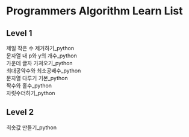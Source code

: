 # Programmers Algorithm Learn List

## Level 1

제일 작은 수 제거하기_python  
문자열 내 p와 y의 개수_python  
가운데 글자 가져오기_python  
최대공약수와 최소공배수_python  
문자열 다루기 기본_python  
짝수와 홀수_python  
자릿수더하기_python  


## Level 2
최솟값 만들기_python
